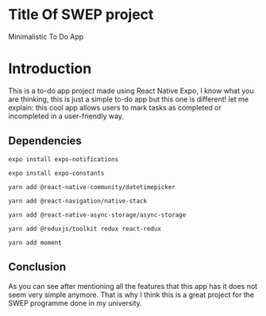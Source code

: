 # Title Of SWEP project
 Minimalistic To Do App

# Introduction

This is a to-do app project made using React Native Expo, I know what you are thinking,
this is just a simple to-do app but this one is different!
let me explain:
 this cool app allows users to mark tasks as completed or incompleted in a user-friendly way.

## Dependencies

```
expo install expo-notifications

expo install expo-constants

yarn add @react-native-community/datetimepicker

yarn add @react-navigation/native-stack

yarn add @react-native-async-storage/async-storage

yarn add @reduxjs/toolkit redux react-redux

yarn add moment
```

## Conclusion

As you can see after mentioning all the features that this app has it does not seem very simple anymore.
That is why I think this is a great project for the SWEP programme done in my university.
